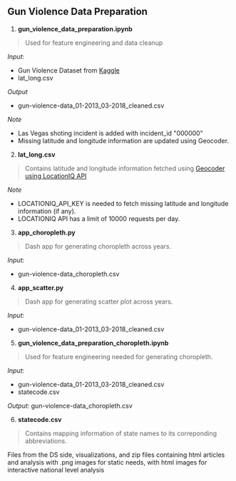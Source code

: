 ## Gun Violence Data Preparation

1. **gun_violence_data_preparation.ipynb**

> Used for feature engineering and data cleanup

_Input:_
* Gun Violence Dataset from [Kaggle](https://www.kaggle.com/jameslko/gun-violence-data) 
* lat_long.csv 

_Output_
* gun-violence-data_01-2013_03-2018_cleaned.csv

_Note_
* Las Vegas shoting incident is added with incident_id "000000"
* Missing latitude and longitude information are updated using Geocoder.

2. **lat_long.csv**

> Contains latitude and longitude information fetched using [Geocoder using LocationIQ API](https://geocoder.readthedocs.io/providers/LocationIQ.html)

_Note_
* LOCATIONIQ_API_KEY is needed to fetch missing latitude and longitude information (if any). 
* LOCATIONIQ API has a limit of 10000 requests per day.

3. **app_choropleth.py**

> Dash app for generating choropleth across years.

_Input:_
* gun-violence-data_choropleth.csv

4. **app_scatter.py**

> Dash app for generating scatter plot across years.

_Input:_
* gun-violence-data_01-2013_03-2018_cleaned.csv

5. **gun_violence_data_preparation_choropleth.ipynb**

> Used for feature engineering needed for generating choropleth.

_Input:_
* gun-violence-data_01-2013_03-2018_cleaned.csv
* statecode.csv

_Output:_
gun-violence-data_choropleth.csv

6. **statecode.csv**

> Contains mapping information of state names to its correponding abbreviations.

Files from the DS side, visualizations, and zip files containing html articles and analysis with .png images
for static needs, with html images for interactive national level analysis
